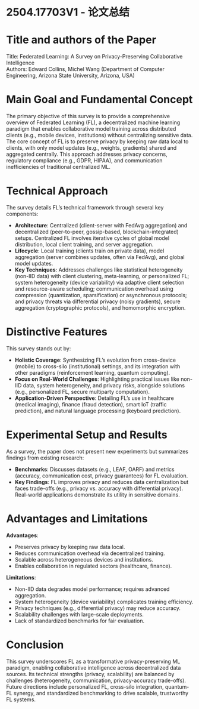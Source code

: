 # 2504.17703V1 - 论文总结



# Title and authors of the Paper  
Title: Federated Learning: A Survey on Privacy-Preserving Collaborative Intelligence  
Authors: Edward Collins, Michel Wang (Department of Computer Engineering, Arizona State University, Arizona, USA)  

# Main Goal and Fundamental Concept  
The primary objective of this survey is to provide a comprehensive overview of Federated Learning (FL), a decentralized machine learning paradigm that enables collaborative model training across distributed clients (e.g., mobile devices, institutions) without centralizing sensitive data. The core concept of FL is to preserve privacy by keeping raw data local to clients, with only model updates (e.g., weights, gradients) shared and aggregated centrally. This approach addresses privacy concerns, regulatory compliance (e.g., GDPR, HIPAA), and communication inefficiencies of traditional centralized ML.  

# Technical Approach  
The survey details FL’s technical framework through several key components:  
- **Architecture**: Centralized (client-server with FedAvg aggregation) and decentralized (peer-to-peer, gossip-based, blockchain-integrated) setups. Centralized FL involves iterative cycles of global model distribution, local client training, and server aggregation.  
- **Lifecycle**: Local training (clients train on private data), model aggregation (server combines updates, often via FedAvg), and global model updates.  
- **Key Techniques**: Addresses challenges like statistical heterogeneity (non-IID data) with client clustering, meta-learning, or personalized FL; system heterogeneity (device variability) via adaptive client selection and resource-aware scheduling; communication overhead using compression (quantization, sparsification) or asynchronous protocols; and privacy threats via differential privacy (noisy gradients), secure aggregation (cryptographic protocols), and homomorphic encryption.  

# Distinctive Features  
This survey stands out by:  
- **Holistic Coverage**: Synthesizing FL’s evolution from cross-device (mobile) to cross-silo (institutional) settings, and its integration with other paradigms (reinforcement learning, quantum computing).  
- **Focus on Real-World Challenges**: Highlighting practical issues like non-IID data, system heterogeneity, and privacy risks, alongside solutions (e.g., personalized FL, secure multiparty computation).  
- **Application-Driven Perspective**: Detailing FL’s use in healthcare (medical imaging), finance (fraud detection), smart IoT (traffic prediction), and natural language processing (keyboard prediction).  

# Experimental Setup and Results  
As a survey, the paper does not present new experiments but summarizes findings from existing research:  
- **Benchmarks**: Discusses datasets (e.g., LEAF, OARF) and metrics (accuracy, communication cost, privacy guarantees) for FL evaluation.  
- **Key Findings**: FL improves privacy and reduces data centralization but faces trade-offs (e.g., privacy vs. accuracy with differential privacy). Real-world applications demonstrate its utility in sensitive domains.  

# Advantages and Limitations  
**Advantages**:  
- Preserves privacy by keeping raw data local.  
- Reduces communication overhead via decentralized training.  
- Scalable across heterogeneous devices and institutions.  
- Enables collaboration in regulated sectors (healthcare, finance).  

**Limitations**:  
- Non-IID data degrades model performance; requires advanced aggregation.  
- System heterogeneity (device variability) complicates training efficiency.  
- Privacy techniques (e.g., differential privacy) may reduce accuracy.  
- Scalability challenges with large-scale deployments.  
- Lack of standardized benchmarks for fair evaluation.  

# Conclusion  
This survey underscores FL as a transformative privacy-preserving ML paradigm, enabling collaborative intelligence across decentralized data sources. Its technical strengths (privacy, scalability) are balanced by challenges (heterogeneity, communication, privacy-accuracy trade-offs). Future directions include personalized FL, cross-silo integration, quantum-FL synergy, and standardized benchmarking to drive scalable, trustworthy FL systems.